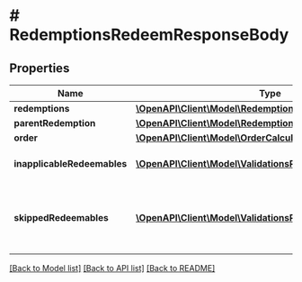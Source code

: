 # # RedemptionsRedeemResponseBody

## Properties

Name | Type | Description | Notes
------------ | ------------- | ------------- | -------------
**redemptions** | [**\OpenAPI\Client\Model\Redemption[]**](Redemption.md) |  | [optional]
**parentRedemption** | [**\OpenAPI\Client\Model\Redemption**](Redemption.md) |  | [optional]
**order** | [**\OpenAPI\Client\Model\OrderCalculated**](OrderCalculated.md) |  | [optional]
**inapplicableRedeemables** | [**\OpenAPI\Client\Model\ValidationsRedeemableInapplicable[]**](ValidationsRedeemableInapplicable.md) | Lists validation results of each inapplicable redeemable. | [optional]
**skippedRedeemables** | [**\OpenAPI\Client\Model\ValidationsRedeemableSkipped[]**](ValidationsRedeemableSkipped.md) | Lists validation results of each redeemable. If a redeemable can be applied, the API returns &#x60;\&quot;status\&quot;: \&quot;APPLICABLE\&quot;&#x60;. | [optional]

[[Back to Model list]](../../README.md#models) [[Back to API list]](../../README.md#endpoints) [[Back to README]](../../README.md)
